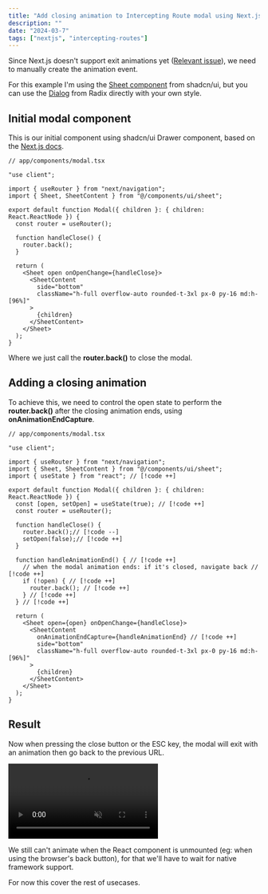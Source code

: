 ```yaml
---
title: "Add closing animation to Intercepting Route modal using Next.js"
description: ""
date: "2024-03-7"
tags: ["nextjs", "intercepting-routes"]
---
```


Since Next.js doesn't support exit animations yet ([Relevant issue](https://github.com/vercel/next.js/issues/49279)), we need to manually create the animation event.

For this example I'm using the [Sheet component](https://ui.shadcn.com/docs/components/sheet) from shadcn/ui, but you can use the [Dialog](https://www.radix-ui.com/primitives/docs/components/dialog#api-reference) from Radix directly with your own style.

## Initial modal component

This is our initial component using shadcn/ui Drawer component, based on the [Next.js docs](https://nextjs.org/docs/app/building-your-application/routing/parallel-routes#modals).

```tsx
// app/components/modal.tsx

"use client";

import { useRouter } from "next/navigation";
import { Sheet, SheetContent } from "@/components/ui/sheet";

export default function Modal({ children }: { children: React.ReactNode }) {
  const router = useRouter();

  function handleClose() {
    router.back();
  }

  return (
    <Sheet open onOpenChange={handleClose}>
      <SheetContent
        side="bottom"
        className="h-full overflow-auto rounded-t-3xl px-0 py-16 md:h-[96%]"
      >
        {children}
      </SheetContent>
    </Sheet>
  );
}
```

Where we just call the **router.back()** to close the modal.

## Adding a closing animation

To achieve this, we need to control the open state to perform the **router.back()** after the closing animation ends, using **onAnimationEndCapture**.

```tsx
// app/components/modal.tsx

"use client";

import { useRouter } from "next/navigation";
import { Sheet, SheetContent } from "@/components/ui/sheet";
import { useState } from "react"; // [!code ++]

export default function Modal({ children }: { children: React.ReactNode }) {
  const [open, setOpen] = useState(true); // [!code ++]
  const router = useRouter();

  function handleClose() {
    router.back();// [!code --]
    setOpen(false);// [!code ++]
  }

  function handleAnimationEnd() { // [!code ++]
    // when the modal animation ends: if it's closed, navigate back // [!code ++]
    if (!open) { // [!code ++]
      router.back(); // [!code ++]
    } // [!code ++]
  } // [!code ++]

  return (
    <Sheet open={open} onOpenChange={handleClose}>
      <SheetContent
        onAnimationEndCapture={handleAnimationEnd} // [!code ++]
        side="bottom"
        className="h-full overflow-auto rounded-t-3xl px-0 py-16 md:h-[96%]"
      >
        {children}
      </SheetContent>
    </Sheet>
  );
}
```

## Result

Now when pressing the close button or the ESC key, the modal will exit with an animation then go back to the previous URL.

<video class="w-full rounded-md aspect-[16/10]" autoPlay muted loop controls>
  <source src="/blog/intercepting-modal.webm" type="video/webm" />
  Your browser does not support the video tag.
</video>

We still can't animate when the React component is unmounted (eg: when using the browser's back button), for that we'll have to wait for native framework support.

For now this cover the rest of usecases.
